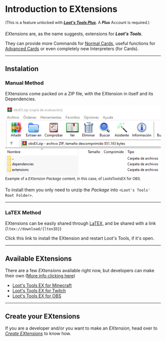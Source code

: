 # Introduction to EXtensions

<sup style="font-size: 90%">(This is a feature unlocked with [***Loot's Tools Plus***](../../plus). A ***Plus*** Account is required.)</sup>

*EXtensions* are, as the name suggests, extensions for ***Loot's Tools***. 

They can provide more Commands for [Normal Cards](../cards/normalCards.md), useful functions for [Advanced Cards](../cards/advCards.md) or even completely new Interpreters (for Cards).

---

## Instalation

### Manual Method

EXtensions come packed on a ZIP file, with the EXtension in itself and its Dependencies.

![EXtensionsPakContents](img/EXtensionsPakContents.png)<br>
<sup>Example of a *EXtension Package* content, in this case, of LootsToolsEX for OBS.</sup>

To install them you only need to unzip the *Package* into ```<Loot's Tools' Root Folder>```.

---

### LaTEX Method

EXtensions can be easily shared through [LaTEX](../additionalFeatures/latex/index.md), and be shared with a link (```ltex://download/{ltexID}```)

Click this link to install the EXtension and restart Loot's Tools, if it's open.

---

## Available EXtensions

There are a few *EXtensions* available right now, but developers can make their own ([More info clicking here](developers))

- [Loot's Tools EX for Minecraft](../../extensions/minecraft)
- [Loot's Tools EX for Twitch](../../extensions/twitch)
- [Loot's Tools EX for OBS](../../extensions/obs)

---

## Create your EXtensions

If you are a developer and/or you want to make an *EXtension*, head over to [*Create EXtensions*](developers) to know how.